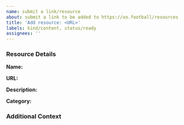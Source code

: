```yaml
---
name: submit a link/resource
about: submit a link to be added to https://xo.football/resources
title: 'Add resource: <URL>'
labels: kind/content, status/ready
assignees: ''
---
```


### Resource Details

**Name:**

<!-- Please provide the title or name of the resource you are suggesting -->

**URL:**

<!-- Please provide the URL of the resource you are suggesting -->

**Description:**

<!-- Provide a brief description of the resource and why it would be a valuable addition -->

**Category:**

<!-- Specify the category this resource should belong to (e.g., Stats & Research, Premium Content, Tools, etc.) -->

### Additional Context

<!-- Add any other context or screenshots about the resource submission here. -->
